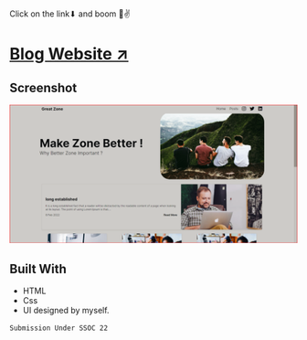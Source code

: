 Click on the link⬇ and boom 🌻✌
# <a href="https://anmol20112000.github.io/Blog_Website.github.io/" > Blog Website ↗</a> 

## Screenshot
![blogweb](previewBlog.png)




## Built With

* HTML
* Css
* UI designed by myself.

```
Submission Under SSOC 22
```
